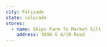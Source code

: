 ```yaml
---
city: Palisade
state: colorado
stores:
  - name: Skips Farm To Market Silt
    address: 3694 G 4/10 Road
---
```

